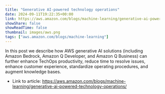 ```yaml
---
title: "Generative AI-powered technology operations"
date: 2024-09-11T19:22:35+00:00
link: https://aws.amazon.com/blogs/machine-learning/generative-ai-powered-technology-operations/
showShare: false
showReadTime: false
thumbnail: images/aws.png
tags: ["aws.amazon.com/blogs/machine-learning"]
---
```

In this post we describe how AWS generative AI solutions (including Amazon Bedrock, Amazon Q Developer, and Amazon Q Business) can further enhance TechOps productivity, reduce time to resolve issues, enhance customer experience, standardize operating procedures, and augment knowledge bases.

- Link to article: https://aws.amazon.com/blogs/machine-learning/generative-ai-powered-technology-operations/